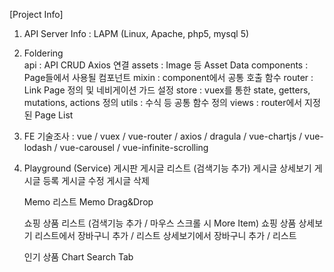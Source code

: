 [Project Info]

1. API Server Info : LAPM (Linux, Apache, php5, mysql 5)

2. Foldering        
    api : API CRUD Axios 연결
    assets : Image 등 Asset Data
    components : Page들에서 사용될 컴포넌트
    mixin : component에서 공통 호출 함수
    router : Link Page 정의 및 네비게이션 가드 설정
    store : vuex를 통한 state, getters, mutations, actions 정의
    utils : 수식 등 공통 함수 정의
    views : router에서 지정된 Page List

3. FE 기술조사 : vue / vuex / vue-router / axios / dragula / vue-chartjs / vue-lodash / vue-carousel / vue-infinite-scrolling

4. Playground (Service)
    게시판
      게시글 리스트 (검색기능 추가)
      게시글 상세보기
      게시글 등록
      게시글 수정
      게시글 삭제

    Memo 리스트
      Memo Drag&Drop

    쇼핑 상품 리스트 (검색기능 추가 / 마우스 스크롤 시 More Item)
      쇼핑 상품 상세보기
      리스트에서 장바구니 추가 / 리스트
      상세보기에서 장바구니 추가 / 리스트

    인기 상품 Chart
      Search Tab
